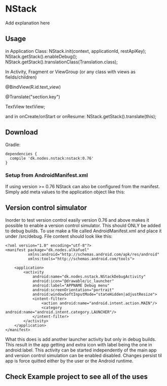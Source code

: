 # NStack

Add explanation here

## Usage

in Application Class:
NStack.init(context, applicationId, restApiKey);
NStack.getStack().enableDebug();
NStack.getStack().translationClass(Translation.class);
        
In Activity, Fragment or ViewGroup (or any class with views as fields/children)

@BindView(R.id.text_view)

@Translate("section.key")

TextView textView;

and in onCreate/onStart or onResume:
NStack.getStack().translate(this);

<h2>Download</h2>

Gradle: 

    dependencies {
      compile 'dk.nodes.nstack:nstack:0.76'
    }

### Setup from AndroidManifest.xml
If using version >= 0.76 NStack can also be configured from the manifest. Simply add meta values to the application object like this:

<meta-data android:name="dk.nodes.nstack.appId" android:value="appid" />
        <meta-data android:name="dk.nodes.nstack.apiKey" android:value="apikey" />

## Version control simulator
Inorder to test version control easily version 0.76 and above makes it possible to enable a version control simulator.
This should ONLY be added to debug builds. To use make a file called AndroidManifest.xml and place it under /src/debug. File content should look like this:

```
<?xml version="1.0" encoding="utf-8"?>
<manifest package="dk.nodes.alkafuel"
          xmlns:android="http://schemas.android.com/apk/res/android"
          xmlns:tools="http://schemas.android.com/tools">

    <application>
        <activity
            android:name="dk.nodes.nstack.NStackDebugActivity"
            android:icon="@drawable/ic_launcher"
            android:label="APPNAME Debug menu"
            android:screenOrientation="portrait"
            android:windowSoftInputMode="stateHidden|adjustResize">
            <intent-filter>
                <action android:name="android.intent.action.MAIN"/>
                <category android:name="android.intent.category.LAUNCHER"/>
            </intent-filter>
        </activity>
    </application>
</manifest>
```

What this does is add another launcher activity but only in debug builds. This result in the app getting and extra icon with label being the one in android:label. This activity can be started independently of the main app and version control simulation can be enabled disabled. Changes persist til app is force quitted either by the user or the Android runtime.

## Check Example project to see all of the uses
